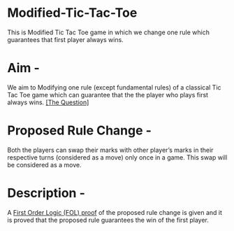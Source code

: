 # Modified-Tic-Tac-Toe
This is Modified Tic Tac Toe game in which we change one rule which guarantees that first player always wins. 

# Aim - 
  We aim to Modifying one rule (except fundamental rules) of a classical Tic Tac Toe game which can guarantee that the the player who plays first always wins. [[The Question]](https://github.com/alishdipani/Modified-Tic-Tac-Toe/blob/master/The_Question.pdf)
  
# Proposed Rule Change - 

  Both the players can swap their marks with other player’s marks in their respective turns (considered as a move) only once in a game. This swap will be considered as a move.
  
# Description - 

  A [First Order Logic (FOL) proof](https://github.com/alishdipani/Modified-Tic-Tac-Toe/blob/master/FOL_Proof.pdf) of the proposed rule change is given and it is proved that the proposed rule guarantees the win of the first player.
